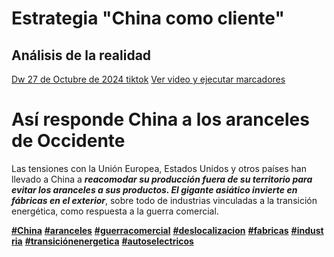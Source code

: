 # Estrategia "China como cliente"

## Análisis de la realidad

[Dw 27 de Octubre de 2024 tiktok](https://www.tiktok.com/@dw_espanol/video/7430201514116828449)
[Ver video y ejecutar marcadores](http://localhost:3000/ejecutar/marcar-videos)

# Así responde China a los aranceles de Occidente

Las tensiones con la Unión Europea, Estados Unidos y otros países han llevado a China a ***reacomodar su producción fuera de su territorio para evitar los aranceles a sus productos. El gigante asiático invierte en fábricas en el exterior***, sobre todo de industrias vinculadas a la transición energética, como respuesta a la guerra comercial.  

[**#China**](https://www.tiktok.com/tag/china) [**#aranceles**](https://www.tiktok.com/tag/aranceles) [**#guerracomercial**](https://www.tiktok.com/tag/guerracomercial) [**#deslocalizacion**](https://www.tiktok.com/tag/deslocalizacion) [**#fabricas**](https://www.tiktok.com/tag/fabricas) [**#industria**](https://www.tiktok.com/tag/industria) [**#transiciónenergetica**](https://www.tiktok.com/tag/transici%C3%B3nenergetica) [**#autoselectricos**](https://www.tiktok.com/tag/autoselectricos)


